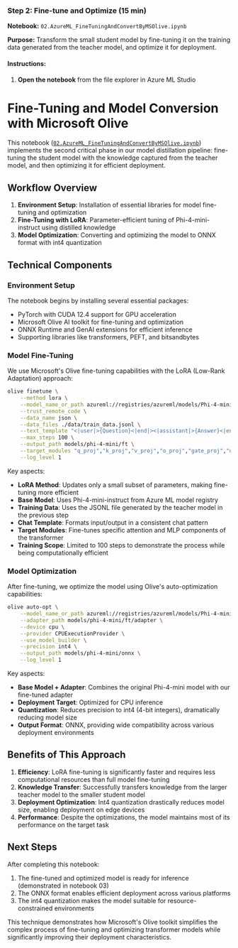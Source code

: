 ### Step 2: Fine-tune and Optimize (15 min)

**Notebook:** `02.AzureML_FineTuningAndConvertByMSOlive.ipynb`

**Purpose:** Transform the small student model by fine-tuning it on the training data generated from the teacher model, and optimize it for deployment.

#### Instructions:

1. **Open the notebook** from the file explorer in Azure ML Studio

# Fine-Tuning and Model Conversion with Microsoft Olive

This notebook ([`02.AzureML_FineTuningAndConvertByMSOlive.ipynb`](./02.AzureML_FineTuningAndConvertByMSOlive.ipynb)) implements the second critical phase in our model distillation pipeline: fine-tuning the student model with the knowledge captured from the teacher model, and then optimizing it for efficient deployment.

## Workflow Overview

1. **Environment Setup**: Installation of essential libraries for model fine-tuning and optimization
2. **Fine-Tuning with LoRA**: Parameter-efficient tuning of Phi-4-mini-instruct using distilled knowledge
3. **Model Optimization**: Converting and optimizing the model to ONNX format with int4 quantization

## Technical Components

### Environment Setup
The notebook begins by installing several essential packages:
- PyTorch with CUDA 12.4 support for GPU acceleration
- Microsoft Olive AI toolkit for fine-tuning and optimization
- ONNX Runtime and GenAI extensions for efficient inference
- Supporting libraries like transformers, PEFT, and bitsandbytes

### Model Fine-Tuning
We use Microsoft's Olive fine-tuning capabilities with the LoRA (Low-Rank Adaptation) approach:

```bash
olive finetune \
    --method lora \
    --model_name_or_path azureml://registries/azureml/models/Phi-4-mini-instruct/versions/1 \
    --trust_remote_code \
    --data_name json \
    --data_files ./data/train_data.jsonl \
    --text_template "<|user|>{Question}<|end|><|assistant|>{Answer}<|end|>" \
    --max_steps 100 \
    --output_path models/phi-4-mini/ft \
    --target_modules "q_proj","k_proj","v_proj","o_proj","gate_proj","up_proj","down_proj" \
    --log_level 1
```

Key aspects:
- **LoRA Method**: Updates only a small subset of parameters, making fine-tuning more efficient
- **Base Model**: Uses Phi-4-mini-instruct from Azure ML model registry
- **Training Data**: Uses the JSONL file generated by the teacher model in the previous step
- **Chat Template**: Formats input/output in a consistent chat pattern
- **Target Modules**: Fine-tunes specific attention and MLP components of the transformer
- **Training Scope**: Limited to 100 steps to demonstrate the process while being computationally efficient

### Model Optimization
After fine-tuning, we optimize the model using Olive's auto-optimization capabilities:

```bash
olive auto-opt \
    --model_name_or_path azureml://registries/azureml/models/Phi-4-mini-instruct/versions/1 \
    --adapter_path models/phi-4-mini/ft/adapter \
    --device cpu \
    --provider CPUExecutionProvider \
    --use_model_builder \
    --precision int4 \
    --output_path models/phi-4-mini/onnx \
    --log_level 1
```

Key aspects:
- **Base Model + Adapter**: Combines the original Phi-4-mini model with our fine-tuned adapter
- **Deployment Target**: Optimized for CPU inference
- **Quantization**: Reduces precision to int4 (4-bit integers), dramatically reducing model size
- **Output Format**: ONNX, providing wide compatibility across various deployment environments

## Benefits of This Approach

1. **Efficiency**: LoRA fine-tuning is significantly faster and requires less computational resources than full model fine-tuning
2. **Knowledge Transfer**: Successfully transfers knowledge from the larger teacher model to the smaller student model
3. **Deployment Optimization**: Int4 quantization drastically reduces model size, enabling deployment on edge devices
4. **Performance**: Despite the optimizations, the model maintains most of its performance on the target task

## Next Steps

After completing this notebook:
1. The fine-tuned and optimized model is ready for inference (demonstrated in notebook 03)
2. The ONNX format enables efficient deployment across various platforms
3. The int4 quantization makes the model suitable for resource-constrained environments

This technique demonstrates how Microsoft's Olive toolkit simplifies the complex process of fine-tuning and optimizing transformer models while significantly improving their deployment characteristics.
